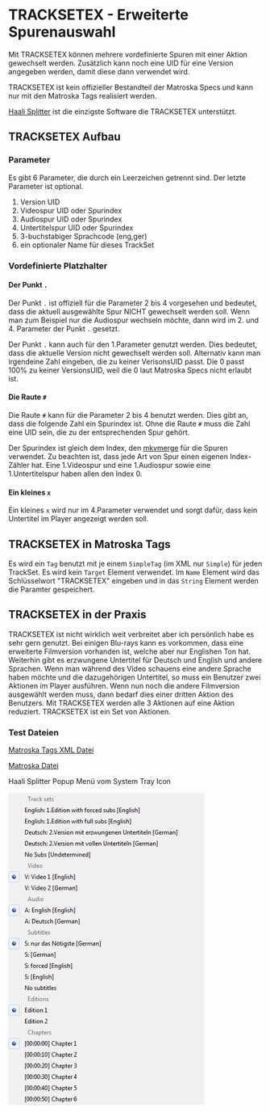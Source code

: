 # TRACKSETEX - Erweiterte Spurenauswahl
Mit TRACKSETEX können mehrere vordefinierte Spuren mit einer Aktion gewechselt werden. Zusätzlich kann noch eine UID für eine Version angegeben werden, damit diese dann verwendet wird.

TRACKSETEX ist kein offizieller Bestandteil der Matroska Specs und kann nur mit den Matroska Tags realisiert werden.

[Haali Splitter](https://haali.su/mkv/) ist die einzigste Software die TRACKSETEX unterstützt.

## TRACKSETEX Aufbau
### Parameter
Es gibt 6 Parameter, die durch ein Leerzeichen getrennt sind. Der letzte Parameter ist optional.

1. Version UID
2. Videospur UID oder Spurindex
3. Audiospur UID oder Spurindex
4. Untertitelspur UID oder Spurindex
5. 3-buchstabiger Sprachcode (eng,ger)
6. ein optionaler Name für dieses TrackSet

### Vordefinierte Platzhalter
#### Der Punkt `.`
Der Punkt `.` ist offiziell für die Parameter 2 bis 4 vorgesehen und bedeutet, dass die aktuell ausgewählte Spur NICHT gewechselt werden soll. Wenn man zum Beispiel nur die Audiospur wechseln möchte, dann wird im 2. und 4. Parameter der Punkt `.` gesetzt.

Der Punkt `.` kann auch für den 1.Parameter genutzt werden. Dies bedeutet, dass die aktuelle Version nicht gewechselt werden soll. Alternativ kann man irgendeine Zahl eingeben, die zu keiner VerisonsUID passt. Die 0 passt 100% zu keiner VersionsUID, weil die 0 laut Matroska Specs nicht erlaubt ist.

#### Die Raute `#`
Die Raute `#` kann für die Parameter 2 bis 4 benutzt werden. Dies gibt an, dass die folgende Zahl ein Spurindex ist. Ohne die Raute `#` muss die Zahl eine UID sein, die zu der entsprechenden Spur gehört.

Der Spurindex ist gleich dem Index, den [mkvmerge](https://mkvtoolnix.download/doc/mkvmerge.html) für die Spuren verwendet. Zu beachten ist, dass jede Art von Spur einen eigenen Index-Zähler hat. Eine 1.Videospur und eine 1.Audiospur sowie eine 1.Untertitelspur haben allen den Index 0.

#### Ein kleines `x`
Ein kleines `x` wird nur im 4.Parameter verwendet und sorgt dafür, dass kein Untertitel im Player angezeigt werden soll.

## TRACKSETEX in Matroska Tags
Es wird ein `Tag` benutzt mit je einem `SimpleTag` (im XML nur `Simple`) für jeden TrackSet. Es wird kein `Target` Element verwendet. Im `Name` Element wird das Schlüsselwort "TRACKSETEX" eingeben und in das `String` Element werden die Paramter gespeichert.

## TRACKSETEX in der Praxis
TRACKSETEX ist nicht wirklich weit verbreitet aber ich persönlich habe es sehr gern genutzt. Bei einigen Blu-rays kann es vorkommen, dass eine erweiterte Filmversion vorhanden ist, welche aber nur Englishen Ton hat. Weiterhin gibt es erzwungene Untertitel für Deutsch und English und andere Sprachen. Wenn man während des Video schauens eine andere Sprache haben möchte und die dazugehörigen Untertitel, so muss ein Benutzer zwei Aktionen im Player ausführen. Wenn nun noch die andere Filmversion ausgewählt werden muss, dann bedarf dies einer dritten Aktion des Benutzers. Mit TRACKSETEX werden alle 3 Aktionen auf eine Aktion reduziert. TRACKSETEX ist ein Set von Aktionen.

### Test Dateien
[Matroska Tags XML Datei](https://github.com/hubblec4/Matroska-Playback/blob/TRACKSETEX/files/TRACKSETEX/TRACKSETEX.xml)

[Matroska Datei](https://github.com/hubblec4/Matroska-Playback/blob/TRACKSETEX/files/TRACKSETEX/TRACKSETEX.mkv)

Haali Splitter Popup Menü vom System Tray Icon

![Haali Splitter Popup Menü](https://github.com/hubblec4/Matroska-Playback/blob/TRACKSETEX/files/TRACKSETEX/Haali-TRACKSETEX.jpg)